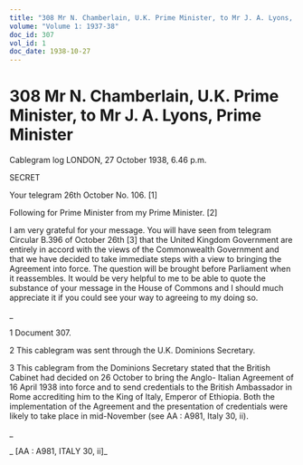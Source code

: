 ```yaml
---
title: "308 Mr N. Chamberlain, U.K. Prime Minister, to Mr J. A. Lyons, Prime Minister"
volume: "Volume 1: 1937-38"
doc_id: 307
vol_id: 1
doc_date: 1938-10-27
---
```


# 308 Mr N. Chamberlain, U.K. Prime Minister, to Mr J. A. Lyons, Prime Minister

Cablegram log LONDON, 27 October 1938, 6.46 p.m.

SECRET

Your telegram 26th October No. 106. [1]

Following for Prime Minister from my Prime Minister. [2]

I am very grateful for your message. You will have seen from telegram Circular B.396 of October 26th [3] that the United Kingdom Government are entirely in accord with the views of the Commonwealth Government and that we have decided to take immediate steps with a view to bringing the Agreement into force. The question will be brought before Parliament when it reassembles. It would be very helpful to me to be able to quote the substance of your message in the House of Commons and I should much appreciate it if you could see your way to agreeing to my doing so.

_

1 Document 307.

2 This cablegram was sent through the U.K. Dominions Secretary.

3 This cablegram from the Dominions Secretary stated that the British Cabinet had decided on 26 October to bring the Anglo- Italian Agreement of 16 April 1938 into force and to send credentials to the British Ambassador in Rome accrediting him to the King of Italy, Emperor of Ethiopia. Both the implementation of the Agreement and the presentation of credentials were likely to take place in mid-November (see AA : A981, Italy 30, ii).

_

_ [AA : A981, ITALY 30, ii]_
